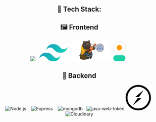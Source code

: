<h2 align="center"> 🔧 Tech Stack: </h2>

<div align="center">

## 🖼️ Frontend

<img src="https://upload.wikimedia.org/wikipedia/commons/a/a7/React-icon.svg" width="70" />&nbsp;&nbsp;
<img src="frontend/public/tailwind.png" alt="tailwind" width="90"/>&nbsp;&nbsp;
<img src="frontend/public/zustand.png" alt="Zustand" width="120"/>&nbsp;&nbsp;
<img src="frontend/public/daisyui.png" alt="daisyui" width="40"/>&nbsp;&nbsp;

## 🔧 Backend

<img src="https://upload.wikimedia.org/wikipedia/commons/thumb/d/d9/Node.js_logo.svg/590px-Node.js_logo.svg.png" alt="Node.js" width="80"/> &nbsp;&nbsp;
<img src="https://img.icons8.com/?size=100&id=kg46nzoJrmTR&format=png&color=000000" alt="Express" width="80"/> &nbsp;&nbsp; <img src="https://cdn.jsdelivr.net/gh/devicons/devicon@latest/icons/mongodb/mongodb-original-wordmark.svg" alt="mongodb" width="70"/>&nbsp;&nbsp; <img width="80" src="https://img.icons8.com/color/48/java-web-token.png" alt="java-web-token"/> <img src="frontend/public/socketio.png" alt="socketio" width="80"/>&nbsp;&nbsp; ![Cloudinary](https://img.shields.io/badge/Cloudinary-3448C5?style=for-the-badge&logo=cloudinary&logoColor=white)

</div>
